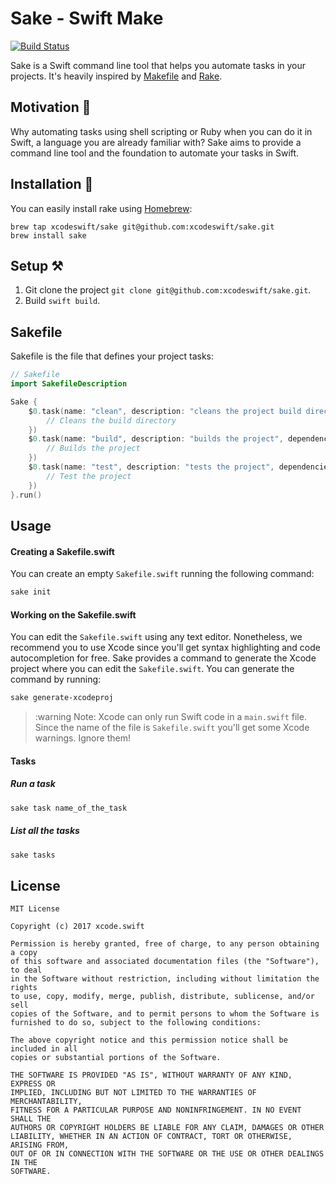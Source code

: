 # Sake - Swift Make

[![Build Status](https://travis-ci.org/xcodeswift/sake.svg?branch=master)](https://travis-ci.org/xcodeswift/sake)

Sake is a Swift command line tool that helps you automate tasks in your projects. It's heavily inspired by [Makefile](https://en.wikipedia.org/wiki/Makefile) and [Rake](https://github.com/ruby/rake).

## Motivation 💅

Why automating tasks using shell scripting or Ruby when you can do it in Swift, a language you are already familiar with?
Sake aims to provide a command line tool and the foundation to automate your tasks in Swift.

## Installation 🥑

You can easily install rake using [Homebrew](https://brew.sh/):

```
brew tap xcodeswift/sake git@github.com:xcodeswift/sake.git
brew install sake
```

## Setup ⚒

1. Git clone the project `git clone git@github.com:xcodeswift/sake.git`.
2. Build `swift build`.

## Sakefile

Sakefile is the file that defines your project tasks:

```swift
// Sakefile
import SakefileDescription

Sake {
    $0.task(name: "clean", description: "cleans the project build directory", action: { (_) in
        // Cleans the build directory
    })
    $0.task(name: "build", description: "builds the project", dependencies: ["clean"], action: { (_) in
        // Builds the project
    })
    $0.task(name: "test", description: "tests the project", dependencies: ["clean"], action: { (_) in
        // Test the project
    })
}.run()
```

## Usage

#### Creating a Sakefile.swift
You can create an empty `Sakefile.swift` running the following command:

```bash
sake init
```

#### Working on the Sakefile.swift
You can edit the `Sakefile.swift` using any text editor. Nonetheless, we recommend you to use Xcode since you'll get syntax highlighting and code autocompletion for free. Sake provides a command to generate the Xcode project where you can edit the `Sakefile.swift`. You can generate the command by running:

```bash
sake generate-xcodeproj
```

> :warning Note: Xcode can only run Swift code in a `main.swift` file. Since the name of the file is `Sakefile.swift` you'll get some Xcode warnings. Ignore them!

#### Tasks

##### Run a task

```bash
sake task name_of_the_task
```

##### List all the tasks

```bash
sake tasks
```


## License

```
MIT License

Copyright (c) 2017 xcode.swift

Permission is hereby granted, free of charge, to any person obtaining a copy
of this software and associated documentation files (the "Software"), to deal
in the Software without restriction, including without limitation the rights
to use, copy, modify, merge, publish, distribute, sublicense, and/or sell
copies of the Software, and to permit persons to whom the Software is
furnished to do so, subject to the following conditions:

The above copyright notice and this permission notice shall be included in all
copies or substantial portions of the Software.

THE SOFTWARE IS PROVIDED "AS IS", WITHOUT WARRANTY OF ANY KIND, EXPRESS OR
IMPLIED, INCLUDING BUT NOT LIMITED TO THE WARRANTIES OF MERCHANTABILITY,
FITNESS FOR A PARTICULAR PURPOSE AND NONINFRINGEMENT. IN NO EVENT SHALL THE
AUTHORS OR COPYRIGHT HOLDERS BE LIABLE FOR ANY CLAIM, DAMAGES OR OTHER
LIABILITY, WHETHER IN AN ACTION OF CONTRACT, TORT OR OTHERWISE, ARISING FROM,
OUT OF OR IN CONNECTION WITH THE SOFTWARE OR THE USE OR OTHER DEALINGS IN THE
SOFTWARE.
```
